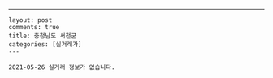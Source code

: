 ---
    layout: post
    comments: true
    title: 충청남도 서천군
    categories: [실거래가]
    ---

    2021-05-26 실거래 정보가 없습니다.

    